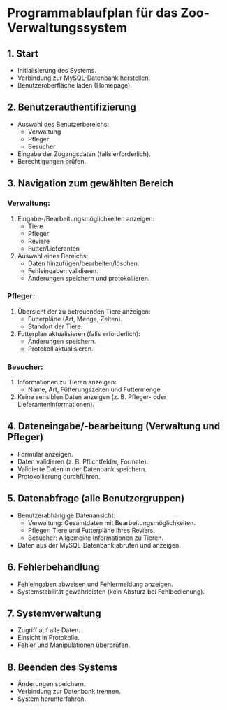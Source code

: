 # Programmablaufplan für das Zoo-Verwaltungssystem

## 1. Start
- Initialisierung des Systems.
- Verbindung zur MySQL-Datenbank herstellen.
- Benutzeroberfläche laden (Homepage).

## 2. Benutzerauthentifizierung
- Auswahl des Benutzerbereichs:
  - Verwaltung
  - Pfleger
  - Besucher
- Eingabe der Zugangsdaten (falls erforderlich).
- Berechtigungen prüfen.

## 3. Navigation zum gewählten Bereich
### Verwaltung:
1. Eingabe-/Bearbeitungsmöglichkeiten anzeigen:
   - Tiere
   - Pfleger
   - Reviere
   - Futter/Lieferanten
2. Auswahl eines Bereichs:
   - Daten hinzufügen/bearbeiten/löschen.
   - Fehleingaben validieren.
   - Änderungen speichern und protokollieren.

### Pfleger:
1. Übersicht der zu betreuenden Tiere anzeigen:
   - Futterpläne (Art, Menge, Zeiten).
   - Standort der Tiere.
2. Futterplan aktualisieren (falls erforderlich):
   - Änderungen speichern.
   - Protokoll aktualisieren.

### Besucher:
1. Informationen zu Tieren anzeigen:
   - Name, Art, Fütterungszeiten und Futtermenge.
2. Keine sensiblen Daten anzeigen (z. B. Pfleger- oder Lieferanteninformationen).

## 4. Dateneingabe/-bearbeitung (Verwaltung und Pfleger)
- Formular anzeigen.
- Daten validieren (z. B. Pflichtfelder, Formate).
- Validierte Daten in der Datenbank speichern.
- Protokollierung durchführen.

## 5. Datenabfrage (alle Benutzergruppen)
- Benutzerabhängige Datenansicht:
  - Verwaltung: Gesamtdaten mit Bearbeitungsmöglichkeiten.
  - Pfleger: Tiere und Futterpläne ihres Reviers.
  - Besucher: Allgemeine Informationen zu Tieren.
- Daten aus der MySQL-Datenbank abrufen und anzeigen.

## 6. Fehlerbehandlung
- Fehleingaben abweisen und Fehlermeldung anzeigen.
- Systemstabilität gewährleisten (kein Absturz bei Fehlbedienung).

## 7. Systemverwaltung
- Zugriff auf alle Daten.
- Einsicht in Protokolle.
- Fehler und Manipulationen überprüfen.

## 8. Beenden des Systems
- Änderungen speichern.
- Verbindung zur Datenbank trennen.
- System herunterfahren.





